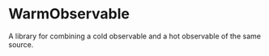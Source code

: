 # WarmObservable
A library for combining a cold observable and a hot observable of the same source.
